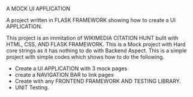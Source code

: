 A MOCK UI APPLICATION

A project written in FLASK FRAMEWORK showing how to create a UI APPLICATION.

This project is an immitation of  WIKIMEDIA CITATION HUNT bullt with HTML, CSS, AND FLASK FRAMEWORK. This is a Mock project with Hard core strings
as it has nothing to do with Backend Aspect. This is a simple project with simple codes which shows how to do the following.

* Create a UI APPLICATION with 3 mock pages
* create a NAVIGATION BAR to link pages
* Create with any FRONTEND FRAMEWORK AND TESTING LIBRARY.
* UNIT Testing.







